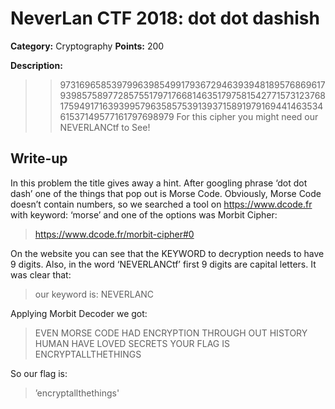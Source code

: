 # NeverLan CTF 2018: dot dot dashish
**Category:** Cryptography 
**Points:** 200

**Description:**

>>97316965853979963985499179367294639394818957686961793985758977285755179717668146351797581542771573123768175949171639399579635857539139371589197916944146353461537149577161797698979
>>For this cipher you might need our NEVERLANCtf to See!

## Write-up

In this problem the title gives away a hint. After googling phrase ‘dot dot dash’ one of the things that pop out is Morse Code. Obviously, Morse Code doesn’t contain numbers, so we searched a tool on https://www.dcode.fr with keyword: ‘morse’ and one of the options was Morbit Cipher:

>https://www.dcode.fr/morbit-cipher#0

On the website you can see that the KEYWORD to decryption needs to have 9 digits. Also, in the word ‘NEVERLANCtf’ first 9 digits are capital letters. It was clear that:

> our keyword is: NEVERLANC

Applying Morbit Decoder we got:

> EVEN MORSE CODE HAD ENCRYPTION THROUGH OUT HISTORY HUMAN HAVE LOVED SECRETS YOUR FLAG IS ENCRYPTALLTHETHINGS

So our flag is:

>’encryptallthethings'
